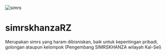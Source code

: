 ![simrs](https://user-images.githubusercontent.com/95389491/146287682-94823378-f4d5-46ea-b801-5217fc5123ac.jpeg)
# simrskhanzaRZ
Merupakan simrs yang haram dibisniskan, baik untuk kepentingan pribadi, golongan ataupun kelompok (Pengembang SIMRSKHANZA wilayah Kal-Sel)
